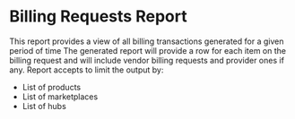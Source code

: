 # Billing Requests Report
This report provides a view of all billing transactions generated for a given period of time
The generated report will provide a row for each item on the billing request and will include vendor billing requests and provider ones if any.
Report accepts to limit the output by:
* List of products
* List of marketplaces
* List of hubs